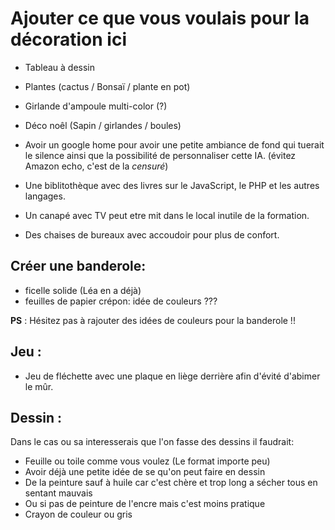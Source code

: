 
# Ajouter ce que vous voulais pour la décoration ici

- Tableau à dessin
- Plantes (cactus / Bonsaï / plante en pot)
- Girlande d'ampoule multi-color (?)
- Déco noêl (Sapin / girlandes / boules)

- Avoir un google home pour avoir une petite ambiance de fond qui tuerait le silence ainsi que la possibilité de personnaliser cette IA. (évitez Amazon echo, c'est de la *censuré*)
- Une biblitothèque avec des livres sur le JavaScript, le PHP et les autres langages.
- Un canapé avec TV peut etre mit dans le local inutile de la formation.
- Des chaises de bureaux avec accoudoir pour plus de confort.

## Créer une banderole:

- ficelle solide (Léa en a déjà)
- feuilles de papier crépon: idée de couleurs ???  

__PS__ : Hésitez pas à rajouter des idées de couleurs pour la banderole !! 


## Jeu :
- Jeu de fléchette avec une plaque en liège derrière afin d'évité d'abimer le mûr.

## Dessin :

Dans le cas ou sa interesserais que l'on fasse des dessins il faudrait:

- Feuille ou toile comme vous voulez (Le format importe peu)
- Avoir déjà une petite idée de se qu'on peut faire en dessin
- De la peinture sauf à huile car c'est chère et trop long a sécher tous en sentant mauvais
- Ou si pas de peinture de l'encre mais c'est moins pratique
- Crayon de couleur ou gris

